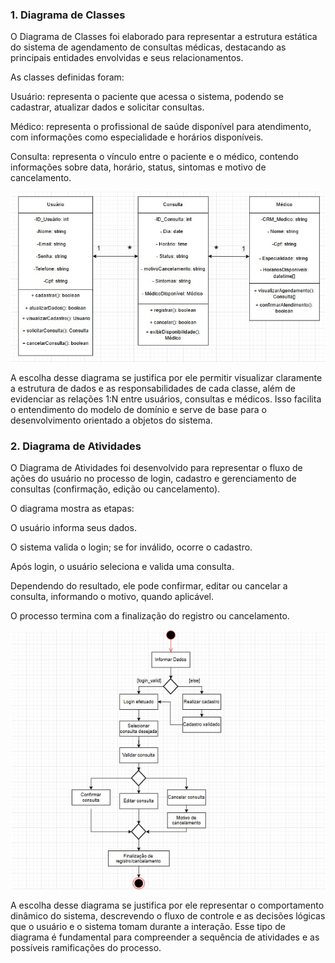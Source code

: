 ### 1. Diagrama de Classes
  O Diagrama de Classes foi elaborado para representar a estrutura estática do sistema de agendamento de consultas médicas, destacando as principais entidades envolvidas e seus relacionamentos.

  As classes definidas foram:

  Usuário: representa o paciente que acessa o sistema, podendo se cadastrar, atualizar dados e solicitar consultas.

  Médico: representa o profissional de saúde disponível para atendimento, com informações como especialidade e horários disponíveis.

  Consulta: representa o vínculo entre o paciente e o médico, contendo informações sobre data, horário, status, sintomas e motivo de cancelamento.
  
  ![Diagrama de Classes](images/diagrama_classes.jpg)

  A escolha desse diagrama se justifica por ele permitir visualizar claramente a estrutura de dados e as responsabilidades de cada classe, além de evidenciar as relações 1:N entre usuários, consultas e médicos.
  Isso facilita o entendimento do modelo de domínio e serve de base para o desenvolvimento orientado a objetos do sistema.

### 2. Diagrama de Atividades
  O Diagrama de Atividades foi desenvolvido para representar o fluxo de ações do usuário no processo de login, cadastro e gerenciamento de consultas (confirmação, edição ou cancelamento).

  O diagrama mostra as etapas:

  O usuário informa seus dados.

  O sistema valida o login; se for inválido, ocorre o cadastro.

  Após login, o usuário seleciona e valida uma consulta.

  Dependendo do resultado, ele pode confirmar, editar ou cancelar a consulta, informando o motivo, quando aplicável.

  O processo termina com a finalização do registro ou cancelamento.

   ![Diagrama de Atividades](images/diagrama_atividades.jpg)
  
  A escolha desse diagrama se justifica por ele representar o comportamento dinâmico do sistema, descrevendo o fluxo de controle e as decisões lógicas que o usuário e o sistema tomam durante a interação.
  Esse tipo de diagrama é fundamental para compreender a sequência de atividades e as possíveis ramificações do processo.
